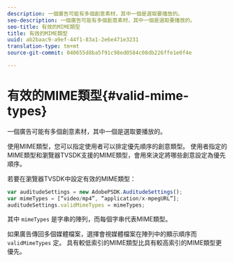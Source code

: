 ```yaml
---
description: 一個廣告可能有多個創意素材，其中一個是選取要播放的。
seo-description: 一個廣告可能有多個創意素材，其中一個是選取要播放的。
seo-title: 有效的MIME類型
title: 有效的MIME類型
uuid: ab2baac9-a9ef-44f1-83a1-2e6e471e3231
translation-type: tm+mt
source-git-commit: 040655d8ba5f91c98ed0584c08db226ffe1e0f4e

---
```



# 有效的MIME類型{#valid-mime-types}

一個廣告可能有多個創意素材，其中一個是選取要播放的。

使用MIME類型，您可以指定使用者可以排定優先順序的創意類型。 使用者指定的MIME類型和瀏覽器TVSDK支援的MIME類型，會用來決定將哪些創意設定為優先順序。

若要在瀏覽器TVSDK中設定有效的MIME類型：

```js
var auditudeSettings = new AdobePSDK.AuditudeSettings(); 
var mimeTypes = [“video/mp4”, “application/x-mpegURL”]; 
auditudeSettings.validMimeTypes = mimeTypes; 
```

其中 `mimeTypes` 是字串的陣列，而每個字串代表MIME類型。

如果廣告傳回多個媒體檔案，選擇會視媒體檔案在陣列中的顯示順序而 `validMimeTypes` 定。 具有較低索引的MIME類型比具有較高索引的MIME類型更優先。
